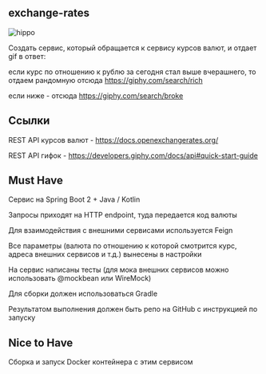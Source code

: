 ## exchange-rates
![hippo](https://media.giphy.com/media/LdOyjZ7io5Msw/giphy.gif)

Создать сервис, который обращается к сервису курсов валют, и отдает gif в ответ:

если курс по отношению к рублю за сегодня стал выше вчерашнего, то отдаем рандомную отсюда https://giphy.com/search/rich

если ниже - отсюда https://giphy.com/search/broke
## Ссылки
REST API курсов валют - https://docs.openexchangerates.org/

REST API гифок - https://developers.giphy.com/docs/api#quick-start-guide
## Must Have
Сервис на Spring Boot 2 + Java / Kotlin

Запросы приходят на HTTP endpoint, туда передается код валюты

Для взаимодействия с внешними сервисами используется Feign

Все параметры (валюта по отношению к которой смотрится курс, адреса внешних сервисов и т.д.) вынесены в настройки

На сервис написаны тесты (для мока внешних сервисов можно использовать @mockbean или WireMock)

Для сборки должен использоваться Gradle

Результатом выполнения должен быть репо на GitHub с инструкцией по запуску
## Nice to Have
Сборка и запуск Docker контейнера с этим сервисом